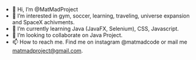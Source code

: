 - 👋 Hi, I’m @MatMadProject
- 👀 I’m interested in gym, soccer, learning, traveling, universe  expansion and SpaceX achivments.
- 🌱 I’m currently learning Java (JavaFX, Selenium), CSS, Javascript.
- 💞️ I’m looking to collaborate on Java Project.
- 📫 How to reach me. Find me on instagram @matmadcode or mail me matmadproject@gmail.com.

<!---
MatMadProject/MatMadProject is a ✨ special ✨ repository because its `README.md` (this file) appears on your GitHub profile.
You can click the Preview link to take a look at your changes.
--->
